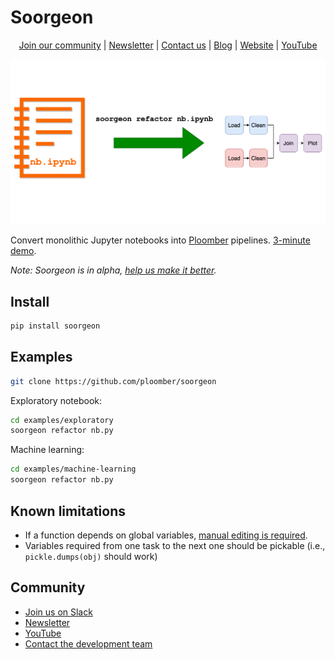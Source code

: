 # Soorgeon

<p align="center">
  <a href="https://ploomber.io/community">Join our community</a>
  |
  <a href="https://www.getrevue.co/profile/ploomber">Newsletter</a>
  |
  <a href="mailto:contact@ploomber.io">Contact us</a>
  |
  <a href="https://ploomber.io/">Blog</a>
  |  
  <a href="https://www.ploomber.io">Website</a>
  |
  <a href="https://www.youtube.com/channel/UCaIS5BMlmeNQE4-Gn0xTDXQ">YouTube</a>
</p>


![header](_static/header.png)

Convert monolithic Jupyter notebooks into [Ploomber](https://github.com/ploomber/ploomber) pipelines. [3-minute demo](https://www.youtube.com/watch?v=EJecqsZBr3Q).

*Note: Soorgeon is in alpha, [help us make it better](CONTRIBUTING.md).*

## Install

```sh
pip install soorgeon
```

## Examples

```sh
git clone https://github.com/ploomber/soorgeon
```

Exploratory notebook:

```sh
cd examples/exploratory
soorgeon refactor nb.py
```

Machine learning:

```sh
cd examples/machine-learning
soorgeon refactor nb.py
```

## Known limitations

* If a function depends on global variables, [manual editing is required](doc/fn-global.md).
* Variables required from one task to the next one should be pickable (i.e., `pickle.dumps(obj)` should work)


## Community

* [Join us on Slack](https://ploomber.io/community)
* [Newsletter](https://www.getrevue.co/profile/ploomber)
* [YouTube](https://www.youtube.com/channel/UCaIS5BMlmeNQE4-Gn0xTDXQ)
* [Contact the development team](mailto:contact@ploomber.io)
